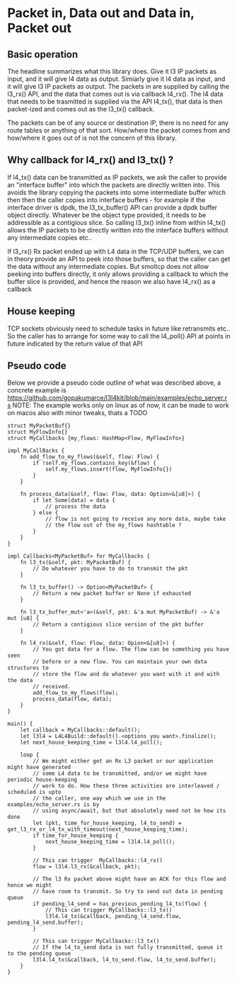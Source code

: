 # Packet in, Data out and Data in, Packet out

## Basic operation

The headline summarizes what this library does. Give it l3 IP packets as input, 
and it will give l4 data as output. Simiarly give it l4 data as input, and it
will give l3 IP packets as output. The packets in are supplied by calling the
l3_rx() API, and the data that comes out is via callback l4_rx(). The l4 data
that needs to be trasmitted is supplied via the API l4_tx(), that data is then 
packet-ized and comes out as the l3_tx() callback.

The packets can be of any source or destination IP, there is no need for any 
route tables or anything of that sort. How/where the packet comes from and 
how/where it goes out of is not the concern of this library.

## Why callback for l4_rx() and l3_tx() ?

If l4_tx() data can be transmitted as IP packets, we ask the caller to provide
an "interface buffer" into which the packets are directly written into. This
avoids the library copying the packets into some intermediate buffer which then
then the caller copies into interface buffers -  for example if 
the interface driver is dpdk, the l3_tx_buffer() API can provide a dpdk buffer 
object directly. Whatever be the object type provided, it needs to be addressible
as a contigious slice. So calling l3_tx() inline from within l4_tx() allows 
the IP packets to be directly written into the interface buffers without any
intermediate copies etc..

If l3_rx() Rx packet ended up with L4 data in the TCP/UDP buffers, we 
can in theory provide an API to peek into those buffers, so that the caller can
get the data without any intermediate copies. But smoltcp does not allow peeking
into buffers directly, it only allows providing a callback to which the buffer
slice is provided, and hence the reason we also have l4_rx() as a callback

## House keeping

TCP sockets obviously need to schedule tasks in future like retransmits etc.. So
the caller has to arrange for some way to call the l4_poll() API at points
in future indicated by the return value of that API

## Pseudo code

Below we provide a pseudo code outline of what was described above, a concrete 
example is https://github.com/gopakumarce/l3l4kit/blob/main/examples/echo_server.rs
NOTE: The example works only on linux as of now, it can be made to work on macos also
with minor tweaks, thats a TODO

```
struct MyPacketBuf{}
struct MyFlowInfo{}
struct MyCallbacks {my_flows: HashMap<Flow, MyFlowInfo>}

impl MyCallBacks {
    fn add_flow_to_my_flows(&self, flow: Flow) {
        if !self.my_flows.contains_key(&flow) {
            self.my_flows.insert(flow, MyFlowInfo{})
        }
    }
    
    fn process_data(&self, flow: Flow, data: Option<&[u8]>) {
        if let Some(data) = data {
            // process the data
        } else {
            // flow is not going to receive any more data, maybe take 
            // the flow out of the my_flows hashtable ?
        }
    }
}

impl Callbacks<MyPacketBuf> for MyCallbacks {
    fn l3_tx(&self, pkt: MyPacketBuf) {
        // Do whatever you have to do to transmit the pkt
    }

    fn l3_tx_buffer() -> Option<MyPacketBuf> {
        // Return a new packet buffer or None if exhausted
    }

    fn l3_tx_buffer_mut<'a>(&self, pkt: &'a mut MyPacketBuf) -> &'a mut [u8] {
        // Return a contigious slice version of the pkt buffer
    }

    fn l4_rx(&self, flow: Flow, data: Opion<&[u8]>) {
        // You got data for a flow. The flow can be something you have seen
        // before or a new flow. You can maintain your own data structures to
        // store the flow and do whatever you want with it and with the data
        // received.
        add_flow_to_my_flows(flow);
        process_data(flow, data);
    }
}

main() {
    let callback = MyCallbacks::default();
    let l3l4 = L4L4Build::default().<options you want>.finalize();
    let next_house_keeping_time = l3l4.l4_poll();

    loop {
        // We might either get an Rx L3 packet or our application might have generated 
        // some L4 data to be transmitted, and/or we might have periodic house-keeping
        // work to do. How these three activities are interleaved / scheduled is upto
        // the caller, one way which we use in the examples/echo_server.rs is by
        // using async/await, but that absolutely need not be how its done
        let (pkt, time_for_house_keeping, l4_to_send) = get_l3_rx_or_l4_tx_with_timeout(next_house_keeping_time);
        if time_for_house_keeping {
            next_house_keeping_time = l3l4.l4_poll();
        }

        // This can trigger  MyCallbacks::l4_rx()
        flow = l3l4.l3_rx(&callback, pkt);

        // The l3 Rx packet above might have an ACK for this flow and hence we might 
        // have room to transmit. So try to send out data in pending queue
        if pending_l4_send = has_previous_pending_l4_tx(flow) {
            // This can trigger MyCallbacks::l3_tx()
            l3l4.l4_tx(&callback, pending_l4_send.flow, pending_l4_send.buffer);
        }

        // This can trigger MyCallbacks::l3_tx()
        // If the l4_to_send data is not fully transmitted, queue it to the pending queue
        l3l4.l4_tx(&callback, l4_to_send.flow, l4_to_send.buffer);
    }
}
```
